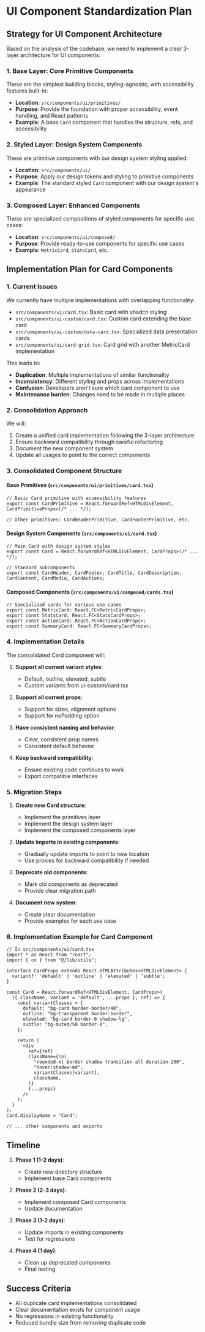 # UI Component Standardization Plan

## Strategy for UI Component Architecture

Based on the analysis of the codebase, we need to implement a clear 3-layer architecture for UI components:

### 1. Base Layer: Core Primitive Components
These are the simplest building blocks, styling-agnostic, with accessibility features built-in:
- **Location**: `src/components/ui/primitives/`
- **Purpose**: Provide the foundation with proper accessibility, event handling, and React patterns
- **Example**: A base `Card` component that handles the structure, refs, and accessibility

### 2. Styled Layer: Design System Components  
These are primitive components with our design system styling applied:
- **Location**: `src/components/ui/`
- **Purpose**: Apply our design tokens and styling to primitive components
- **Example**: The standard styled `Card` component with our design system's appearance

### 3. Composed Layer: Enhanced Components
These are specialized compositions of styled components for specific use cases:
- **Location**: `src/components/ui/composed/`
- **Purpose**: Provide ready-to-use components for specific use cases
- **Example**: `MetricCard`, `StatsCard`, etc.

## Implementation Plan for Card Components

### 1. Current Issues

We currently have multiple implementations with overlapping functionality:
- `src/components/ui/card.tsx`: Basic card with shadcn styling
- `src/components/ui-custom/card.tsx`: Custom card extending the base card
- `src/components/ui-custom/data-card.tsx`: Specialized data presentation cards
- `src/components/ui/card-grid.tsx`: Card grid with another MetricCard implementation

This leads to:
- **Duplication**: Multiple implementations of similar functionality
- **Inconsistency**: Different styling and props across implementations
- **Confusion**: Developers aren't sure which card component to use
- **Maintenance burden**: Changes need to be made in multiple places

### 2. Consolidation Approach

We will:

1. Create a unified card implementation following the 3-layer architecture
2. Ensure backward compatibility through careful refactoring
3. Document the new component system
4. Update all usages to point to the correct components

### 3. Consolidated Component Structure

#### Base Primitives (`src/components/ui/primitives/card.tsx`)
```tsx
// Basic Card primitive with accessibility features
export const CardPrimitive = React.forwardRef<HTMLDivElement, CardPrimitiveProps>(/* ... */);

// Other primitives: CardHeaderPrimitive, CardFooterPrimitive, etc.
```

#### Design System Components (`src/components/ui/card.tsx`)
```tsx
// Main Card with design system styles
export const Card = React.forwardRef<HTMLDivElement, CardProps>(/* ... */);

// Standard subcomponents
export const CardHeader, CardFooter, CardTitle, CardDescription, CardContent, CardMedia, CardActions;
```

#### Composed Components (`src/components/ui/composed/cards.tsx`)
```tsx
// Specialized cards for various use cases
export const MetricCard: React.FC<MetricCardProps>;
export const StatsCard: React.FC<StatsCardProps>;
export const ActionCard: React.FC<ActionCardProps>;
export const SummaryCard: React.FC<SummaryCardProps>;
```

### 4. Implementation Details

The consolidated Card component will:

1. **Support all current variant styles**:
   - Default, outline, elevated, subtle
   - Custom variants from ui-custom/card.tsx

2. **Support all current props**:
   - Support for sizes, alignment options
   - Support for noPadding option

3. **Have consistent naming and behavior**:
   - Clear, consistent prop names
   - Consistent default behavior

4. **Keep backward compatibility**:
   - Ensure existing code continues to work
   - Export compatible interfaces

### 5. Migration Steps

1. **Create new Card structure**:
   - Implement the primitives layer
   - Implement the design system layer
   - Implement the composed components layer

2. **Update imports in existing components**:
   - Gradually update imports to point to new location
   - Use proxies for backward compatibility if needed

3. **Deprecate old components**:
   - Mark old components as deprecated
   - Provide clear migration path

4. **Document new system**:
   - Create clear documentation
   - Provide examples for each use case

### 6. Implementation Example for Card Component

```tsx
// In src/components/ui/card.tsx
import * as React from "react";
import { cn } from "@/lib/utils";

interface CardProps extends React.HTMLAttributes<HTMLDivElement> {
  variant?: 'default' | 'outline' | 'elevated' | 'subtle';
}

const Card = React.forwardRef<HTMLDivElement, CardProps>(
  ({ className, variant = 'default', ...props }, ref) => {
    const variantClasses = {
      default: "bg-card border-border/40",
      outline: "bg-transparent border-border",
      elevated: "bg-card border-0 shadow-lg",
      subtle: "bg-muted/50 border-0",
    };

    return (
      <div
        ref={ref}
        className={cn(
          "rounded-xl border shadow transition-all duration-200",
          "hover:shadow-md",
          variantClasses[variant],
          className,
        )}
        {...props}
      />
    );
  }
);
Card.displayName = "Card";

// ... other components and exports
```

## Timeline

1. **Phase 1 (1-2 days)**:
   - Create new directory structure
   - Implement base Card components

2. **Phase 2 (2-3 days)**:
   - Implement composed Card components
   - Update documentation

3. **Phase 3 (1-2 days)**:
   - Update imports in existing components
   - Test for regressions

4. **Phase 4 (1 day)**:
   - Clean up deprecated components
   - Final testing

## Success Criteria

- All duplicate card implementations consolidated
- Clear documentation exists for component usage
- No regressions in existing functionality
- Reduced bundle size from removing duplicate code 